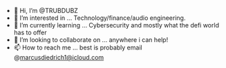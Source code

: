 - 👋 Hi, I’m @TRUBDUBZ
- 👀 I’m interested in ... Technology/finance/audio engineering.
- 🌱 I’m currently learning ... Cybersecurity and mostly what the defi world has to offer
- 💞️ I’m looking to collaborate on ... anywhere i can help! 
- 📫 How to reach me ... best is probably email @marcusdiedrich1@icloud.com
<!---
TRUBDUBZ/TRUBDUBZ is a ✨ special ✨ repository because its `README.md` (this file) appears on your GitHub profile.
You can click the Preview link to take a look at your changes.
---!>
